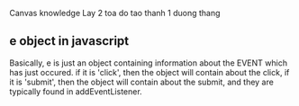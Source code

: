 Canvas knowledge
Lay 2 toa do tao thanh 1 duong thang
## e object in javascript
Basically, e is just an object containing information about the EVENT which has just occured. if it is 'click', then the object will contain about the click, if it is 'submit', then the object will contain about the submit, and they are typically found in addEventListener.